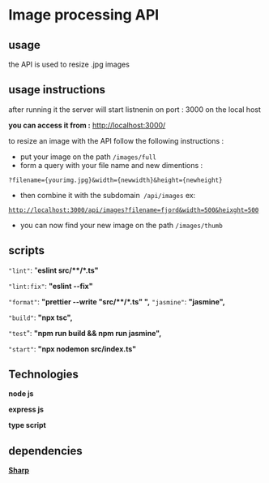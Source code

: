 ﻿# Image processing API
## usage
the API is used to resize  .jpg images

## usage instructions
after running it the server will start listnenin on port : 3000 on the local host 

**you can access it from :**
[http://localhost:3000/](http://localhost:3000/)

to resize an image with the API follow the following instructions :

 - put your image on the path `/images/full`
 - form a query with your file name and new dimentions :
	

  `?filename={yourimg.jpg}&width={newwidth}&height={newheight}` 
  

 - then combine it with the subdomain` /api/images` 
 ex:
 
 [`http://localhost:3000/api/images?filename=fjord&width=500&heixght=500`](%60http://localhost:3000/api/images?filename=fjord&width=500&heixght=500%60)
 

 - you can now find your new image on the path `/images/thumb`

## scripts
`"lint"`: "**eslint src/\*\*/\*.ts"**

`"lint:fix"`: **"eslint --fix"**

`"format"`: **"prettier --write \"src/\*\*/\*.ts\" ",**
`"jasmine"`: **"jasmine",**

`"build"`: **"npx tsc",**

`"test`": **"npm run build && npm run jasmine",**

`"start"`: **"npx nodemon src/index.ts"**

## Technologies
**node js**

**express js**

**type script**

## dependencies
**[Sharp](https://github.com/lovell/sharp)**
